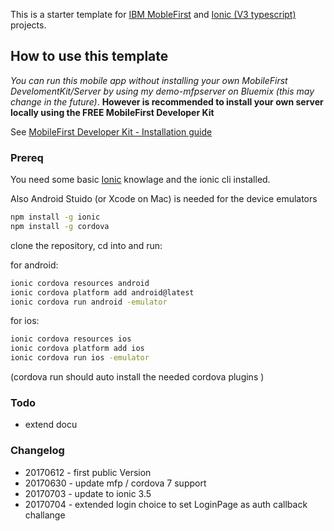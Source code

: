 This is a starter template for [IBM MobleFirst](https://mobilefirstplatform.ibmcloud.com/tutorials/en/foundation/8.0/cordova-tutorials/) and [Ionic (V3 typescript)](http://ionicframework.com/docs/) projects.

## How to use this template

*You can run this mobile app without installing your own MobileFirst DevelomentKit/Server by using my demo-mfpserver on Bluemix (this may change in the future)*. **However is recommended to install your own server locally using the FREE MobileFirst Developer Kit**

See [MobileFirst Developer Kit - Installation guide](https://mobilefirstplatform.ibmcloud.com/tutorials/en/foundation/8.0/installation-configuration/development/mobilefirst/)  


### Prereq 

You need some basic [Ionic](http://ionicframework.com/docs/) knowlage and the ionic cli installed.

Also Android Stuido (or Xcode on Mac) is needed for the device emulators

```bash
npm install -g ionic 
npm install -g cordova
```

clone the repository, cd into and run: 

for android: 

```bash
ionic cordova resources android
ionic cordova platform add android@latest
ionic cordova run android -emulator
```
for ios: 

```bash
ionic cordova resources ios
ionic cordova platform add ios
ionic cordova run ios -emulator
```

(cordova run should auto install the needed cordova plugins )

### Todo

- extend docu

### Changelog

- 20170612 - first public Version
- 20170630 - update mfp / cordova 7 support
- 20170703 - update to ionic 3.5 
- 20170704 - extended login choice to set LoginPage as auth callback challange  
 


